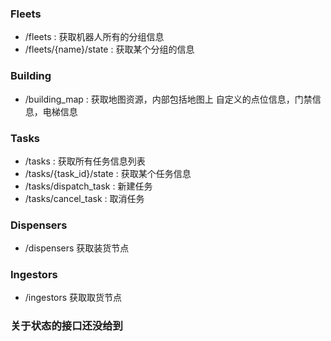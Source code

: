 ### Fleets

- /fleets : 获取机器人所有的分组信息
- /fleets/{name}/state : 获取某个分组的信息

### Building

- /building_map : 获取地图资源，内部包括地图上 自定义的点位信息，门禁信息，电梯信息

### Tasks

- /tasks : 获取所有任务信息列表
- /tasks/{task_id}/state : 获取某个任务信息
- /tasks/dispatch_task : 新建任务
- /tasks/cancel_task : 取消任务

### Dispensers

- /dispensers 获取装货节点

### Ingestors

- /ingestors 获取取货节点

### 关于状态的接口还没给到
